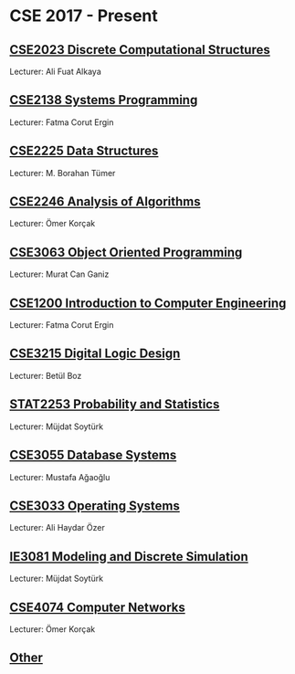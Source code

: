 # CSE 2017 - Present

## [CSE2023 Discrete Computational Structures](https://github.com/T4ut0/CSE/tree/main/cse2023-discrete-computational-structures)
Lecturer: Ali Fuat Alkaya

## [CSE2138 Systems Programming](https://github.com/T4ut0/CSE/tree/main/cse2138-systems-programming)
Lecturer: Fatma Corut Ergin

## [CSE2225 Data Structures](https://github.com/T4ut0/CSE/tree/main/cse2225-data-structures)
Lecturer: M. Borahan Tümer

## [CSE2246 Analysis of Algorithms](https://github.com/T4ut0/CSE/tree/main/cse2246-analysis-of-algorithms)
Lecturer: Ömer Korçak

## [CSE3063 Object Oriented Programming](https://github.com/T4ut0/CSE/tree/main/cse3063-object-oriented-programming)
Lecturer: Murat Can Ganiz

## [CSE1200 Introduction to Computer Engineering](https://github.com/T4ut0/CSE/tree/main/cse1200-introduction-to-computer-engineering)
Lecturer: Fatma Corut Ergin

## [CSE3215 Digital Logic Design](https://github.com/T4ut0/CSE/tree/main/cse3215-digital-logic-design)
Lecturer: Betül Boz

## [STAT2253 Probability and Statistics](https://github.com/T4ut0/CSE/tree/main/stat2253-probability-and-statistics)
Lecturer: Müjdat Soytürk

## [CSE3055 Database Systems](https://github.com/T4ut0/CSE/tree/main/cse3055-database-systems)
Lecturer: Mustafa Ağaoğlu

## [CSE3033 Operating Systems](https://github.com/T4ut0/CSE/tree/main/cse3033-operating-systems)
Lecturer: Ali Haydar Özer

## [IE3081 Modeling and Discrete Simulation](https://github.com/T4ut0/CSE/tree/main/ie3081-modeling-and-discrete-simulation)
Lecturer: Müjdat Soytürk

## [CSE4074 Computer Networks](https://github.com/T4ut0/CSE/tree/main/cse4074-computer-networks)
Lecturer: Ömer Korçak

## [Other](https://github.com/T4ut0/CSE/tree/main/other)
